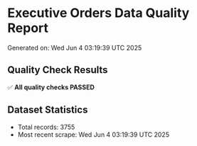 # Executive Orders Data Quality Report
Generated on: Wed Jun  4 03:19:39 UTC 2025

## Quality Check Results
✅ **All quality checks PASSED**

## Dataset Statistics
- Total records: 3755
- Most recent scrape: Wed Jun  4 03:19:39 UTC 2025
